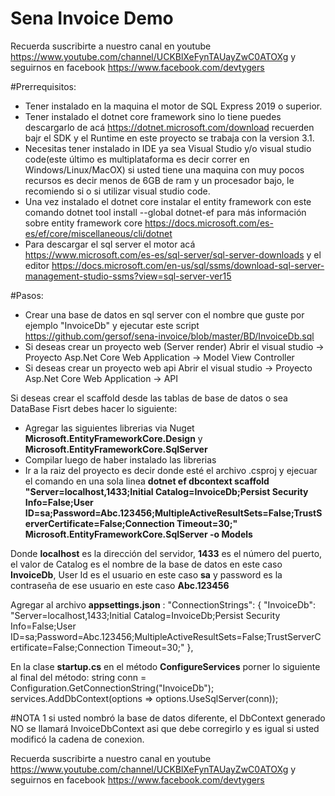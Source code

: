 # Sena Invoice Demo

Recuerda suscribirte a nuestro canal en youtube https://www.youtube.com/channel/UCKBlXeFynTAUayZwC0ATOXg y seguirnos en facebook https://www.facebook.com/devtygers

#Prerrequisitos:
* Tener instalado en la maquina el motor de SQL Express 2019 o superior.
* Tener instalado el dotnet core framework sino lo tiene puedes descargarlo de acá https://dotnet.microsoft.com/download recuerden bajr el SDK y el Runtime en este proyecto se trabaja con la version 3.1.
* Necesitas tener instalado in IDE  ya sea Visual Studio y/o visual studio code(este último es multiplataforma es decir correr en Windows/Linux/MacOX) si usted tiene una maquina con muy pocos recursos es decir menos de 6GB de ram y un procesador bajo, le recomiendo si o si utilizar visual studio code.
* Una vez instalado el dotnet core  instalar el entity  framework con este comando dotnet tool install --global dotnet-ef
para más información sobre entity framework core https://docs.microsoft.com/es-es/ef/core/miscellaneous/cli/dotnet
* Para descargar el sql server el motor acá https://www.microsoft.com/es-es/sql-server/sql-server-downloads y el editor https://docs.microsoft.com/en-us/sql/ssms/download-sql-server-management-studio-ssms?view=sql-server-ver15


#Pasos:
* Crear una base de datos en sql server  con el nombre que guste por ejemplo "InvoiceDb" y ejecutar este script https://github.com/gersof/sena-invoice/blob/master/BD/InvoiceDb.sql
* Si deseas crear un proyecto web (Server render) Abrir el visual studio -> Proyecto  Asp.Net Core Web Application -> Model View Controller
* Si deseas crear un proyecto web api Abrir el visual studio -> Proyecto  Asp.Net Core Web Application -> API

 Si deseas crear el scaffold desde las tablas de base de datos o sea DataBase Fisrt debes hacer lo siguiente:
* Agregar las siguientes librerias via Nuget **Microsoft.EntityFrameworkCore.Design** y **Microsoft.EntityFrameworkCore.SqlServer**
* Compilar luego de haber instalado las librerias
* Ir a la raiz del proyecto es decir donde esté el archivo .csproj y ejecuar el comando en una sola linea
**dotnet ef dbcontext scaffold "Server=localhost,1433;Initial Catalog=InvoiceDb;Persist Security Info=False;User ID=sa;Password=Abc.123456;MultipleActiveResultSets=False;TrustServerCertificate=False;Connection Timeout=30;" Microsoft.EntityFrameworkCore.SqlServer -o Models**

Donde **localhost** es la dirección del servidor, **1433** es el número del puerto, el valor de Catalog es el nombre de la base de datos en este caso **InvoiceDb**, User Id
 es el usuario en este caso **sa** y password es la contraseña de ese usuario en este caso **Abc.123456**
 
Agregar al archivo **appsettings.json** :
"ConnectionStrings": {
    "InvoiceDb": "Server=localhost,1433;Initial Catalog=InvoiceDb;Persist Security Info=False;User ID=sa;Password=Abc.123456;MultipleActiveResultSets=False;TrustServerCertificate=False;Connection Timeout=30;"
  },
  
 
 En la clase **startup.cs**  en el método **ConfigureServices** 
 porner lo siguiente al final del método:
            string conn = Configuration.GetConnectionString("InvoiceDb");
            services.AddDbContext<InvoiceDbContext>(options =>
                        options.UseSqlServer(conn));
 
#NOTA 1
si usted nombró la base de datos diferente, el DbContext generado NO se llamará InvoiceDbContext asi que debe corregirlo y es igual si usted modificó la cadena de conexion.


Recuerda suscribirte a nuestro canal en youtube https://www.youtube.com/channel/UCKBlXeFynTAUayZwC0ATOXg y seguirnos en facebook https://www.facebook.com/devtygers

